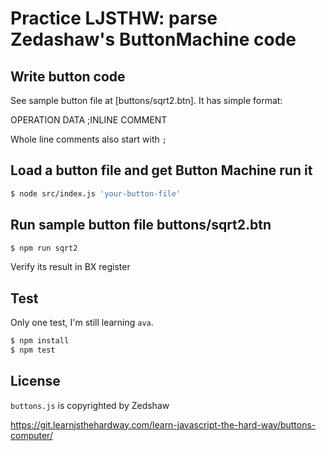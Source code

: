 # Practice LJSTHW: parse Zedashaw's ButtonMachine code 

## Write button code 

See sample button file at [buttons/sqrt2.btn].  It has simple format:

OPERATION DATA ;INLINE COMMENT

Whole line comments also start with `;`

## Load a button file and get Button Machine run it

```bash
$ node src/index.js 'your-button-file'
```

## Run sample button file buttons/sqrt2.btn

```bash
$ npm run sqrt2
```

Verify its result in BX register 

## Test

Only one test, I'm still learning `ava`.

```bash 
$ npm install
$ npm test
```

## License 

`buttons.js` is copyrighted by Zedshaw

https://git.learnjsthehardway.com/learn-javascript-the-hard-way/buttons-computer/

